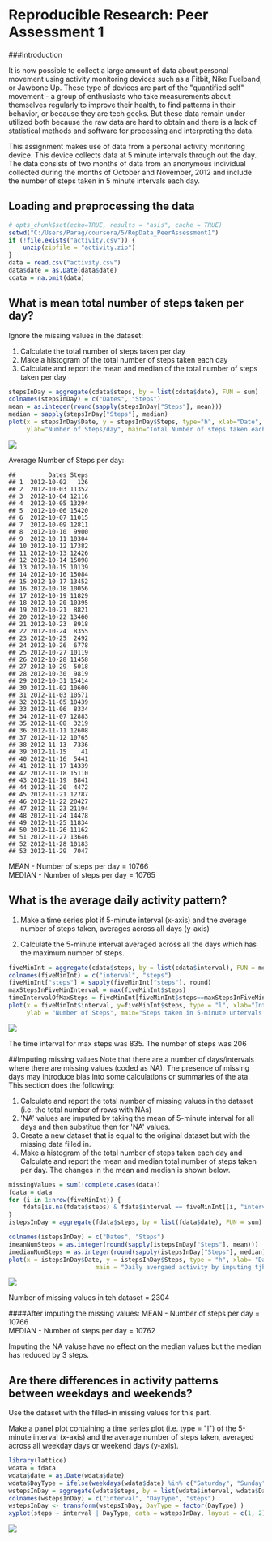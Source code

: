 # Reproducible Research: Peer Assessment 1

###Introduction

It is now possible to collect a large amount of data about personal movement using activity monitoring devices such as a Fitbit, Nike Fuelband, or Jawbone Up. These type of devices are part of the "quantified self" movement - a group of enthusiasts who take measurements about themselves regularly to improve their health, to find patterns in their behavior, or because they are tech geeks. But these data remain under-utilized both because the raw data are hard to obtain and there is a lack of statistical methods and software for processing and interpreting the data.

This assignment makes use of data from a personal activity monitoring device. This device collects data at 5 minute intervals through out the day. The data consists of two months of data from an anonymous individual collected during the months of October and November, 2012 and include the number of steps taken in 5 minute intervals each day.

## Loading and preprocessing the data

```r
# opts_chunk$set(echo=TRUE, results = "asis", cache = TRUE)
setwd("C:/Users/Parag/coursera/5/RepData_PeerAssessment1")
if (!file.exists("activity.csv")) {
    unzip(zipfile = "activity.zip")
}
data = read.csv("activity.csv")
data$date = as.Date(data$date) 
cdata = na.omit(data)
```
## What is mean total number of steps taken per day?
Ignore the missing values in the dataset:

1. Calculate the total number of steps taken per day
2. Make a histogram of the total number of steps taken each day
3. Calculate and report the mean and median of the total number of steps taken per day


```r
stepsInDay = aggregate(cdata$steps, by = list(cdata$date), FUN = sum)
colnames(stepsInDay) = c("Dates", "Steps")
mean = as.integer(round(sapply(stepsInDay["Steps"], mean)))
median = sapply(stepsInDay["Steps"], median)
plot(x = stepsInDay$Date, y = stepsInDay$Steps, type="h", xlab="Date", 
     ylab="Number of Steps/day", main="Total Number of steps taken each day")
```

![](PA1_template_files/figure-html/unnamed-chunk-2-1.png) 

Average Number of Steps per day:

```
##         Dates Steps
## 1  2012-10-02   126
## 2  2012-10-03 11352
## 3  2012-10-04 12116
## 4  2012-10-05 13294
## 5  2012-10-06 15420
## 6  2012-10-07 11015
## 7  2012-10-09 12811
## 8  2012-10-10  9900
## 9  2012-10-11 10304
## 10 2012-10-12 17382
## 11 2012-10-13 12426
## 12 2012-10-14 15098
## 13 2012-10-15 10139
## 14 2012-10-16 15084
## 15 2012-10-17 13452
## 16 2012-10-18 10056
## 17 2012-10-19 11829
## 18 2012-10-20 10395
## 19 2012-10-21  8821
## 20 2012-10-22 13460
## 21 2012-10-23  8918
## 22 2012-10-24  8355
## 23 2012-10-25  2492
## 24 2012-10-26  6778
## 25 2012-10-27 10119
## 26 2012-10-28 11458
## 27 2012-10-29  5018
## 28 2012-10-30  9819
## 29 2012-10-31 15414
## 30 2012-11-02 10600
## 31 2012-11-03 10571
## 32 2012-11-05 10439
## 33 2012-11-06  8334
## 34 2012-11-07 12883
## 35 2012-11-08  3219
## 36 2012-11-11 12608
## 37 2012-11-12 10765
## 38 2012-11-13  7336
## 39 2012-11-15    41
## 40 2012-11-16  5441
## 41 2012-11-17 14339
## 42 2012-11-18 15110
## 43 2012-11-19  8841
## 44 2012-11-20  4472
## 45 2012-11-21 12787
## 46 2012-11-22 20427
## 47 2012-11-23 21194
## 48 2012-11-24 14478
## 49 2012-11-25 11834
## 50 2012-11-26 11162
## 51 2012-11-27 13646
## 52 2012-11-28 10183
## 53 2012-11-29  7047
```
MEAN - Number of steps per day = 10766  
MEDIAN - Number of steps per day = 10765  

## What is the average daily activity pattern?
1. Make a time series plot if 5-minute interval (x-axis) and the average number of steps taken, averages across all days (y-axis)

2. Calculate the 5-minute interval averaged across all the days which has the maximum number of steps.


```r
fiveMinInt = aggregate(cdata$steps, by = list(cdata$interval), FUN = mean)
colnames(fiveMinInt) = c("interval", "steps")
fiveMinInt["steps"] = sapply(fiveMinInt["steps"], round)
maxStepsInFiveMinInterval = max(fiveMinInt$steps)
timeIntervalOfMaxSteps = fiveMinInt[fiveMinInt$steps==maxStepsInFiveMinInterval , "interval"]
plot(x = fiveMinInt$interval, y=fiveMinInt$steps, type = "l", xlab="Interval", 
     ylab = "Number of Steps", main="Steps taken in 5-minute untervals on an average across all days")
```

![](PA1_template_files/figure-html/unnamed-chunk-4-1.png) 

The time interval for max steps was 835.
The number of steps was 206

##Imputing missing values
Note that there are a number of days/intervals where there are missing values (coded as NA).
The presence of missing days may introduce bias into some calculations or summaries of the
ata. This section does the following:

1. Calculate and report the total number of missing values in the dataset
(i.e. the total number of rows with NAs)
2. 'NA' values are imputed by taking the mean of 5-minute interval for all days and then substitue then for 'NA' values.
3. Create a new dataset that is equal to the original dataset but with the missing data filled in.
4. Make a histogram of the total number of steps taken each day and Calculate and report the mean and median total number of steps taken per day. The changes in the mean and median is shown below.


```r
missingValues = sum(!complete.cases(data))
fdata = data
for (i in 1:nrow(fiveMinInt)) {
    fdata[is.na(fdata$steps) & fdata$interval == fiveMinInt[[i, "interval"]], "steps"] = fiveMinInt[[i, "steps"]]
}
istepsInDay = aggregate(fdata$steps, by = list(fdata$date), FUN = sum)

colnames(istepsInDay) = c("Dates", "Steps")
imeanNumSteps = as.integer(round(sapply(istepsInDay["Steps"], mean)))
imedianNumSteps = as.integer(round(sapply(istepsInDay["Steps"], median)))
plot(x = istepsInDay$Date, y = istepsInDay$Steps, type = "h", xlab= "Date", ylab = "Number of Steps",
                        main = "Daily avergaed activity by imputing tjhe mssing values")
```

![](PA1_template_files/figure-html/unnamed-chunk-5-1.png) 

Number of missing values in teh dataset = 2304  

####After imputing the missing values:
MEAN - Number of steps per day = 10766  
MEDIAN - Number of steps per day = 10762

Imputing the NA valuse have no effect on the median values but the median has reduced 
by 3 steps.

## Are there differences in activity patterns between weekdays and weekends?
Use the dataset with the filled-in missing values for this part.

Make a panel plot containing a time series plot (i.e. type = "l") of the 5-minute interval (x-axis) and the average number of steps taken, averaged across all weekday days or weekend days (y-axis). 


```r
library(lattice)
wdata = fdata
wdata$date = as.Date(wdata$date)
wdata$DayType = ifelse(weekdays(wdata$date) %in% c("Saturday", "Sunday"), "weekend", "weekday")
wstepsInDay = aggregate(wdata$steps, by = list(wdata$interval, wdata$DayType), FUN = mean)
colnames(wstepsInDay) = c("interval", "DayType", "steps")
wstepsInDay <- transform(wstepsInDay, DayType = factor(DayType) )
xyplot(steps ~ interval | DayType, data = wstepsInDay, layout = c(1, 2), ylab = "Number of steps", type = "l")
```

![](PA1_template_files/figure-html/unnamed-chunk-6-1.png) 






